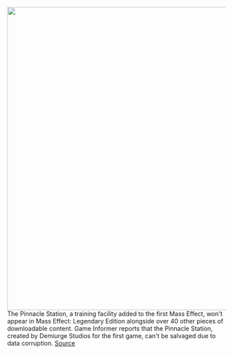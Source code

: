 <img src='https://cdn.vox-cdn.com/thumbor/RsLDYJVNI9A95LjLHAK9FApoYk8=/0x0:640x372/1200x800/filters:focal(269x135:371x237)/cdn.vox-cdn.com/uploads/chorus_image/image/68763021/mass_effect_3.0.0.jpg' width='700px' /><br/>
The Pinnacle Station, a training facility added to the first Mass Effect, won't appear in Mass Effect: Legendary Edition alongside over 40 other pieces of downloadable content. Game Informer reports that the Pinnacle Station, created by Demiurge Studios for the first game, can't be salvaged due to data corruption.
<a href='https://www.theverge.com/2021/2/3/22264321/mass-effects-pinnacle-station-dlc-data-corruption-lost'> Source <a/>
